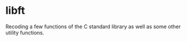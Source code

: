 # libft

Recoding a few functions of the C standard library as well as some other utility functions.
